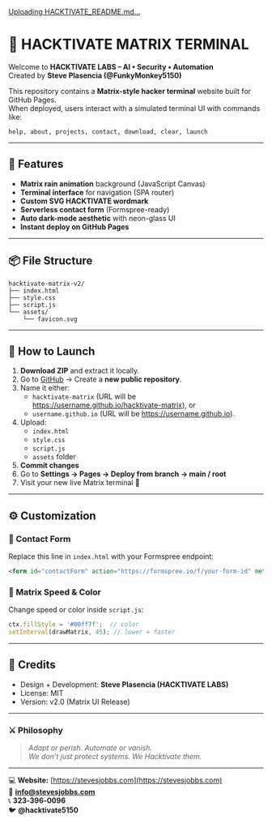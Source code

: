 [Uploading HACKTIVATE_README.md…]()
# 🚀 HACKTIVATE MATRIX TERMINAL

Welcome to **HACKTIVATE LABS – AI • Security • Automation**  
Created by **Steve Plasencia (@FunkyMonkey5150)**

This repository contains a **Matrix-style hacker terminal** website built for GitHub Pages.  
When deployed, users interact with a simulated terminal UI with commands like:
```
help, about, projects, contact, download, clear, launch
```

---

## 🧠 Features
- **Matrix rain animation** background (JavaScript Canvas)
- **Terminal interface** for navigation (SPA router)
- **Custom SVG HACKTIVATE wordmark**
- **Serverless contact form** (Formspree-ready)
- **Auto dark-mode aesthetic** with neon-glass UI
- **Instant deploy on GitHub Pages**

---

## 📦 File Structure
```
hacktivate-matrix-v2/
├── index.html
├── style.css
├── script.js
└── assets/
    └── favicon.svg
```

---

## 🚀 How to Launch

1. **Download ZIP** and extract it locally.  
2. Go to [GitHub](https://github.com/) → Create a **new public repository**.  
3. Name it either:
   - `hacktivate-matrix` (URL will be https://username.github.io/hacktivate-matrix), or
   - `username.github.io` (URL will be https://username.github.io).  
4. Upload:
   - `index.html`
   - `style.css`
   - `script.js`
   - `assets` folder  
5. **Commit changes**  
6. Go to **Settings → Pages → Deploy from branch → main / root**  
7. Visit your new live Matrix terminal 🌌  

---

## ⚙️ Customization

### 📨 Contact Form
Replace this line in `index.html` with your Formspree endpoint:
```html
<form id="contactForm" action="https://formspree.io/f/your-form-id" method="POST">
```

### 🧠 Matrix Speed & Color
Change speed or color inside `script.js`:
```js
ctx.fillStyle = '#00ff7f';  // color
setInterval(drawMatrix, 45); // lower = faster
```

---

## 🧩 Credits
- Design + Development: **Steve Plasencia (HACKTIVATE LABS)**
- License: MIT
- Version: v2.0 (Matrix UI Release)

---

### ⚔️ Philosophy
> *Adapt or perish. Automate or vanish.*  
> *We don’t just protect systems. We Hacktivate them.*

---

💻 **Website:** [https://stevesjobbs.com](https://stevesjobbs.com)  
📧 **info@stevesjobbs.com**  
📞 **323‑396‑0096**  
🐦 **@hacktivate5150**  
